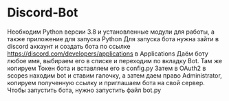 # Discord-Bot
Необходим Python версии 3.8 и установленные модули для работы, а также приложение для запуска Python
Для запуска бота нужна зайти в discord аккаунт и создать бота по ссылке https://discord.com/developers/applications в Applications
Даём боту любое имя, выбираем его в списке и переходим по вкладку Bot. Там же копируем Токен бота и вставляем его в config.py
Затем в OAuth2 в scopes находим bot и ставим галочку, а затем даем право Administrator, копируем полученную ссылку и приглашаем бота на свой сервер.
Чтобы запустить бота, нужно запустить файл bot.py
